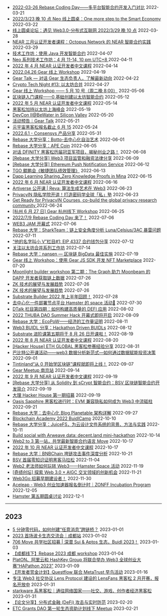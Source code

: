 - [2022-03-26 Rebase Coding Day——多平台智能合约开发入门对比](https://github.com/rebase-network/event-pool/issues/11) 2022-03-21
- [2022/3/23 晚 10 点 Neo 线上圆桌：One more step to the Smart Economy ](https://github.com/rebase-network/event-pool/issues/12) 2022-03-22
- [线上圆桌论坛：遇见 Web3.0-分布式互联网 2022/3/29 晚 10 点](https://github.com/rebase-network/event-pool/issues/13) 2022-03-28
- [NEAR 三月认证开发者课程：Octopus Network 的 NEAR 智能合约实践](https://github.com/rebase-network/event-pool/issues/14) 2022-03-29
- [技术工作坊：使用 Java 开发智能合约](https://github.com/rebase-network/event-pool/issues/15) 2022-04-07
- [Neo 系列技术工作坊：4 月 11-14, 10 pm UTC+8 ](https://github.com/rebase-network/event-pool/issues/16) 2022-04-11
- [2022 年 4 月 NEAR 认证开发者中文课程](https://github.com/rebase-network/event-pool/issues/17) 2022-04-14
- [2022.04.26 Gear 线上 Workshop](https://github.com/rebase-network/event-pool/issues/18) 2022-04-19
- [Gear Talk — 对话 Gear 生态负责人，了解最新动向](https://github.com/rebase-network/event-pool/issues/19) 2022-04-22
- [Crypto Tech Night #13: 以太坊合并](https://github.com/rebase-network/event-pool/issues/20) 2022-04-27
- [Gear 线上 Workshop —— 5 月 10 号（周二晚 8:00）](https://github.com/rebase-network/event-pool/issues/21) 2022-05-06
- [区块链入门课程——0 基础创建以太坊智能合约](https://github.com/rebase-network/event-pool/issues/22) 2022-05-12
- [2022 年 5 月 NEAR 认证开发者中文课程](https://github.com/rebase-network/event-pool/issues/23) 2022-05-14
- [黑客松加持以太坊上海峰会](https://github.com/rebase-network/event-pool/issues/24) 2022-05-19
- [DevCon II@BeWater in Silicon Valley](https://github.com/rebase-network/event-pool/issues/25) 2022-05-20
- [活动预告｜Gear Talk](https://github.com/rebase-network/event-pool/issues/26) 2022-05-21
- [元宇宙黑客松报名截止 6 月 15](https://github.com/rebase-network/event-pool/issues/27) 2022-05-24
- [2022.6.1 - Consensys 产品分享](https://github.com/rebase-network/event-pool/issues/28) 2022-05-31
- [Rebase 大学分享：Botto-去中心化自治艺术](https://github.com/rebase-network/event-pool/issues/30) 2022-06-01
- [Rebase 大学分享：APE Coin](https://github.com/rebase-network/event-pool/issues/31) 2022-06-05
- [对话 DFINITY 黑客松历届冠亚军项目，揭秘创业之路！](https://github.com/rebase-network/event-pool/issues/32) 2022-06-08
- [[Rebase 大学分享] Web3 项目监管和融资法律分享](https://github.com/rebase-network/event-pool/issues/33) 2022-06-09
- [[Rebase 大学分享] Ethereum Push Notification Service](https://github.com/rebase-network/event-pool/issues/34) 2022-06-12
- [TGO 鲲鹏会《敏捷团队绩效管理》](https://github.com/rebase-network/event-pool/issues/35) 2022-06-13
- [Dapp Learning Sharing_Zero Knowledge Proofs in Mina](https://github.com/rebase-network/event-pool/issues/36) 2022-06-15
- [2022 年 6 月 NEAR 认证开发者中文课程](https://github.com/rebase-network/event-pool/issues/37) 2022-06-16
- [Artiverse 公开课 | Reva: 算法生成艺术在 Web3](https://github.com/rebase-network/event-pool/issues/38) 2022-06-23
- [PrivacyIN 隐私学院开讲！打造密码学全球「私」塾](https://github.com/rebase-network/event-pool/issues/39) 2022-06-23
- [Get Ready for PrivacyIN Courses, co-build the global privacy research community ](https://github.com/rebase-network/event-pool/issues/40) 2022-06-24
- [[杭州 6 月 27 日] Gear 杭州线下 Workshop](https://github.com/rebase-network/event-pool/issues/41) 2022-06-25
- [2022/7/9 Rebase Coding Day 来了！](https://github.com/rebase-network/event-pool/issues/42) 2022-07-06
- [WEB3 JAM 开幕式](https://github.com/rebase-network/event-pool/issues/43) 2022-07-06
- [Rebase 大学：SharkTeam：链上安全角度分析 Luna/Celsius/3AC 暴雷问题](https://github.com/rebase-network/event-pool/issues/44) 2022-07-11
- [ “他的名字叫小 V”栏目#1: EIP 4337 合约钱包分享](https://github.com/rebase-network/event-pool/issues/45) 2022-07-12
- [关注以太坊合并系列工作坊](https://github.com/rebase-network/event-pool/issues/46) 2022-07-14
- [Rebase 大学：nansen — 区块链 BigData 最佳实施](https://github.com/rebase-network/event-pool/issues/47) 2022-07-19
- [Gear 线上 Workshop：使用 Gear JS SDK 开发 NFT Marketplace](https://github.com/rebase-network/event-pool/issues/48) 2022-07-20
- [Moonlight builder workshop 第二期：The Graph 助力 Moonbeam 的 DAPP 开发者获取链上数据](https://github.com/rebase-network/event-pool/issues/49) 2022-07-26
- [ZK 技术的展望与发展趋势](https://github.com/rebase-network/event-pool/issues/50) 2022-07-26
- [ZK 技术的展望与发展趋势](https://github.com/rebase-network/event-pool/issues/51) 2022-07-26
- [Substrate Builder 2022 年上半年回顾！](https://github.com/rebase-network/event-pool/issues/52) 2022-07-28
- [去中心化一件部署节点平台 Hamster 的 space 活动👏](https://github.com/rebase-network/event-pool/issues/53) 2022-07-30
- [DTalk 栏目第四期：如何构建高质量的 DEFI 应用](https://github.com/rebase-network/event-pool/issues/54) 2022-08-02
- [2022 THUBA DAO Summer Hack 开幕式即将开启](https://github.com/rebase-network/event-pool/issues/55) 2022-08-09
- [Rebase 大学：EcoPoW——经济的工作量证明](https://github.com/rebase-network/event-pool/issues/56) 2022-08-11
- [Web3 BUIDL 分享：Hackathon Driven BUIDLs](https://github.com/rebase-network/event-pool/issues/57) 2022-08-12
- [Substrate 进阶课第五期将于 8 月 26 日开课啦！](https://github.com/rebase-network/event-pool/issues/58) 2022-08-19
- [2022 年 8 月 NEAR 认证开发者中文课程](https://github.com/rebase-network/event-pool/issues/59) 2022-08-20
- [[Hacker House] ETH GLOBAL 黑客松参赛经验分享](https://github.com/rebase-network/event-pool/issues/60) 2022-08-31
- [巴比特公开课活动——web3 数据分析新范式—如何通过数据赋能投资决策](https://github.com/rebase-network/event-pool/issues/61) 2022-09-01
- [Tintinland“从 0 开始学区块链”课程就即将上线！](https://github.com/rebase-network/event-pool/issues/62) 2022-09-07
- [Gear Meetup 南京站](https://github.com/rebase-network/event-pool/issues/63) 2022-09-14
- [2022 年 9 月 NEAR 认证开发者中文课程](https://github.com/rebase-network/event-pool/issues/64) 2022-09-19
- [[Rebase 大学分享] 从 Solidity 到 sCrypt 智能合约：BSV 区块链智能合约开发简介](https://github.com/rebase-network/event-pool/issues/65) 2022-09-19
- [大理 Hacker House 第一期招募](https://github.com/rebase-network/event-pool/issues/66) 2022-09-19
- [Oasis Sapphire 黑客松进行时：EVM 兼容隐私如何成为 Web3 中流砥柱](https://github.com/rebase-network/event-pool/issues/67) 2022-09-21
- [Rebase 大学：去中心化 Blog Planetable 架构详解](https://github.com/rebase-network/event-pool/issues/68) 2022-09-27
- [Blockchain Academy 2022 BuidlCamp](https://github.com/rebase-network/event-pool/issues/69) 2022-10-10
- [Rebase 大学分享：JuiceFS，为云设计文件系统的背景、方法与实践](https://github.com/rebase-network/event-pool/issues/70) 2022-10-11
- [Build social with Arweave data: decent.land mini-hackathon](https://github.com/rebase-network/event-pool/issues/71) 2022-10-14
- [Web2 to 3 第一站，共学最新智能合约语言 Move](https://github.com/rebase-network/event-pool/issues/72) 2022-10-17
- [2022 年 10 月 NEAR 认证开发者中文课程](https://github.com/rebase-network/event-pool/issues/73) 2022-10-17
- [Rebase 大学｜BNBChain 垮链攻击事件深度分析](https://github.com/rebase-network/event-pool/issues/74) 2022-10-21
- [BSV 首届零知识证明黑客马拉松](https://github.com/rebase-network/event-pool/issues/75) 2022-11-04
- [Web2 老法师如何玩转 Web3——Hamster Space 活动](https://github.com/rebase-network/event-pool/issues/76) 2022-11-19
- [[奇绩创坛] 探索 Web 3.0 × AIGC 交叉领域的创新机会](https://github.com/rebase-network/event-pool/issues/77) 2022-11-21
- [Web3Go 招募早期建设者！](https://github.com/rebase-network/event-pool/issues/78) 2022-11-30
- [Aceleap - Web3 创业加速器报名倒计时｜ZONFF Incubation Program](https://github.com/rebase-network/event-pool/issues/79) 2022-12-05
- [Hamster 第五期圆桌讨论](https://github.com/rebase-network/event-pool/issues/80) 2022-12-1

---

## 2023

- [5 分钟零代码，如何创建“任意消息”跨链桥？](https://github.com/rebase-network/event-pool/issues/81) 2023-01-01
- [2023 首场波卡生态交流会｜成都站](https://github.com/rebase-network/event-pool/issues/82) 2023-01-02
- [706 Move 共学社区招募 | 深潜 Sui & Aptos 生态，Buidl 2023！](https://github.com/rebase-network/event-pool/issues/83) 2023-01-03
- [【成都线下】Rebase 2023 成都 workshop](https://github.com/rebase-network/event-pool/issues/84) 2023-01-04
- [PlatON、阿里云和 HashKey Group 将联合举办 Web3 全球创业大赛“HAPathon 2023”](https://github.com/rebase-network/event-pool/issues/85) 2023-01-09
- [【开发者赏金计划】Questflow 联合 MetaTrust 早鸟活动](https://github.com/rebase-network/event-pool/issues/86) 2023-01-16
- [专注 Web3 社交协议 Lens Protocol 建设的 LensFans 黑客松 2 月开赛，报名开放中](https://github.com/rebase-network/event-pool/issues/87) 2023-01-31
- [starkware 系黑客松｜通往网络国家——社交、游戏、创作者经济黑客松](https://github.com/rebase-network/event-pool/issues/88) 2023-01-31
- [【论文分享】分布式金融 (DeFi) 攻击与实时防范](https://github.com/rebase-network/event-pool/issues/90) 2023-02-20
- [ETC Grants DAO 第一轮生态资助计划线下 Meetup](https://github.com/rebase-network/event-pool/issues/91) 2023-02-21